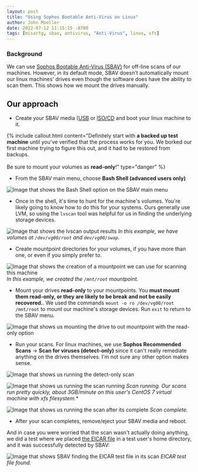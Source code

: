 ```yaml
---
layout: post
title: "Using Sophos Bootable Anti-Virus on Linux"
author: John Moeller
date: 2022-07-12 11:15:15 -0700
tags: [misartg, sbav, antivirus, "Anti-Virus", linux, xfs]
---
```


### Background ###

We can use [Sophos Bootable Anti-Virus (SBAV)](https://support.sophos.com/support/s/article/KB-000033800?language=en_US) for off-line scans of our machines. However, in its default mode, SBAV doesn't automatically mount our linux machines' drives even though the software does have the ability to scan them. This shows how we mount the drives manually. 

## Our approach ##

* Create your SBAV media ([USB](https://support.sophos.com/support/s/article/KB-000033912?language=en_US) or [ISO/CD](https://support.sophos.com/support/s/article/KB-000033800?language=en_US) and boot your linux machine to it. 

{% include callout.html content="Definitely start with **a backed up test machine** until you've verified that the process works for you. We borked our first machine trying to figure this out, and it had to be restored from backups. <br /><br /> Be sure to mount your volumes as **read-only**!" type="danger" %}

* From the SBAV main menu, choose **Bash Shell (advanced users only)**

![Image that shows the Bash Shell option on the SBAV main menu](/assets/images/22-07-sbav-linux/misartg-sbav-menu-bash-shell.png)

* Once in the shell, it's time to hunt for the machine's volumes. You're likely going to know how to do this for your systems. Ours generally use LVM, so using the `lvscan` tool was helpful for us in finding the underlying storage devices.

![Image that shows the lvscan output results](/assets/images/22-07-sbav-linux/misartg-sbav-shell-lvscan-results.png)
*In this example, we have volumes at `/dev/vg00/root` and `dev/vg00/swap`.*

* Create mountpoint directories for your volumes, if you have more than one, or even if you simply prefer to. 

![Image that shows the creation of a mountpoint we can use for scanning this machine](/assets/images/22-07-sbav-linux/misartg-sbav-shell-create-mountpoints.png)
*In this example, we created the `/mnt/root` mountpoint.*

* Mount your drives **read-only** to your mountpoints. You **must mount them read-only, or they are likely to be break and not be easily recovered.**. We used the commands `mount -o ro /dev/vg00/root /mnt/root` to mount our machine's storage devices. Run `exit` to return to the SBAV menu. 

![Image that shows us mounting the drive to out mountpoint with the read-only option](/assets/images/22-07-sbav-linux/misartg-sbav-shell-mount-readonly.png)

* Run your scans. For linux machines, we use **Sophos Recommended Scans** -> **Scan for viruses (detect-only)** since it can't really remediate anything on the drives themselves. I'm not sure any other option makes sense. 

![Image that shows us running the detect-only scan](/assets/images/22-07-sbav-linux/misartg-sbav-scan-detect-only.png)

![Image that shows us running the scan running](/assets/images/22-07-sbav-linux/misartg-sbav-scan-running.png)
*Scan running. Our scans run pretty quickly, about 3GB/minute on this user's CentOS 7 virtual machine with xfs filesystem.**

![Image that shows us running the scan after its complete](/assets/images/22-07-sbav-linux/misartg-sbav-scan-complete.png)
*Scan complete.*

* After your scan completes, remove/eject your SBAV media and reboot. 

And in case you were worried that the scan wasn't actually doing anything, we did a test where we placed [the EICAR file](https://www.eicar.org/download-anti-malware-testfile/) in a test user's home directory, and it was successfully detected by SBAV:

![Image that shows SBAV finding the EICAR test file in its scan](/assets/images/22-07-sbav-linux/misartg-sbav-EICAR-found-console.png)
*EICAR test file found.*